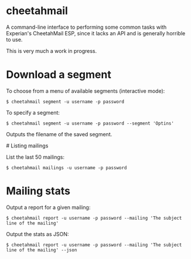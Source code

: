 # cheetahmail

A command-line interface to performing some common tasks with Experian's
CheetahMail ESP, since it lacks an API and is generally horrible to use.

This is very much a work in progress.

# Download a segment

To choose from a menu of available segments (interactive mode):

	$ cheetahmail segment -u username -p password

To specify a segment:

	$ cheetahmail segment -u username -p password --segment 'Optins'

Outputs the filename of the saved segment.

# Listing mailings

List the last 50 mailings:

	$ cheetahmail mailings -u username -p password

# Mailing stats

Output a report for a given mailing:

	$ cheetahmail report -u username -p password --mailing 'The subject line of the mailing'

Output the stats as JSON:

	$ cheetahmail report -u username -p password --mailing 'The subject line of the mailing' --json
